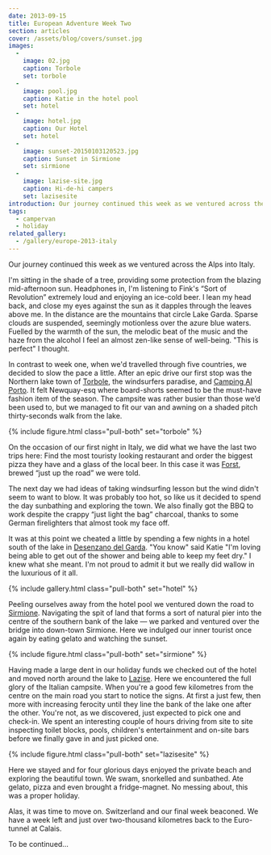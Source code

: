 ```yaml
---
date: 2013-09-15
title: European Adventure Week Two
section: articles
cover: /assets/blog/covers/sunset.jpg
images:
  - 
    image: 02.jpg
    caption: Torbole
    set: torbole
  - 
    image: pool.jpg
    caption: Katie in the hotel pool
    set: hotel
  - 
    image: hotel.jpg
    caption: Our Hotel
    set: hotel
  - 
    image: sunset-20150103120523.jpg
    caption: Sunset in Sirmione
    set: sirmione
  - 
    image: lazise-site.jpg
    caption: Hi-de-hi campers
    set: lazisesite
introduction: Our journey continued this week as we ventured across the Alps into Italy.
tags:
  - campervan
  - holiday
related_gallery:
  - /gallery/europe-2013-italy
---
```

Our journey continued this week as we ventured across the Alps into Italy.

I'm sitting in the shade of a tree, providing some protection from the blazing mid-afternoon sun. Headphones in, I'm listening to Fink's “Sort of Revolution” extremely loud and enjoying an ice-cold beer. I lean my head back, and close my eyes against the sun as it dapples through the leaves above me. In the distance are the mountains that circle Lake Garda. Sparse clouds are suspended, seemingly motionless over the azure blue waters. Fuelled by the warmth of the sun, the melodic beat of the music and the haze from the alcohol I feel an almost zen-like sense of well-being. "This is perfect" I thought. 

In contrast to week one, when we'd travelled through five countries, we decided to slow the pace a little. After an epic drive our first stop was the Northern lake town of [Torbole](http://en.wikipedia.org/wiki/Nago–Torbole), the windsurfers paradise, and [Camping Al Porto](http://www.campingalporto.it/camp/). It felt Newquay-esq where board-shorts seemed to be the must-have fashion item of the season. The campsite was rather busier than those we’d been used to, but we managed to fit our van and awning on a shaded pitch thirty-seconds walk from the lake.

{% include figure.html class="pull-both" set="torbole" %}

On the occasion of our first night in Italy, we did what we have the last two trips here: Find the most touristy looking restaurant and order the biggest pizza they have and a glass of the local beer. In this case it was [Forst](http://www.forst.it/eng), brewed “just up the road” we were told. 

The next day we had ideas of taking windsurfing lesson but the wind didn't seem to want to blow. It was probably too hot, so like us it decided to spend the day sunbathing and exploring the town. We also finally got the BBQ to work despite the crappy “just light the bag” charcoal, thanks to some German firelighters that almost took my face off. 

It was at this point we cheated a little by spending a few nights in a hotel south of the lake in [Desenzano del Garda](http://en.wikipedia.org/wiki/Desenzano_del_Garda). "You know" said Katie "I'm loving being able to get out of the shower and being able to keep my feet dry." I knew what she meant. I'm not proud to admit it but we really did wallow in the luxurious of it all. 

{% include gallery.html class="pull-both" set="hotel" %}

Peeling ourselves away from the hotel pool we ventured down the road to [Sirmione](http://en.wikipedia.org/wiki/Sirmione). Navigating the spit of land that forms a sort of natural pier into the centre of the southern bank of the lake — we parked and ventured over the bridge into down-town Sirmione. Here we indulged our inner tourist once again by eating gelato and watching the sunset. 

{% include figure.html class="pull-both" set="sirmione" %}

Having made a large dent in our holiday funds we checked out of the hotel and moved north around the lake to [Lazise](http://en.wikipedia.org/wiki/Lazise). Here we encountered the full glory of the Italian campsite. When you're a good few kilometres from the centre on the main road you start to notice the signs. At first a just few, then more with increasing ferocity until they line the bank of the lake one after the other. You're not, as we discovered, just expected to pick one and check-in. We spent an interesting couple of hours driving from site to site inspecting toilet blocks, pools, children's entertainment and on-site bars before we finally gave in and just picked one.

{% include figure.html class="pull-both" set="lazisesite" %}

Here we stayed and for four glorious days enjoyed the private beach and exploring the beautiful town. We swam, snorkelled and sunbathed. Ate gelato, pizza and even brought a fridge-magnet. No messing about, this was a proper holiday.

Alas, it was time to move on. Switzerland and our final week beaconed. We have a week left and just over two-thousand kilometres back to the Euro-tunnel at Calais.

To be continued…
